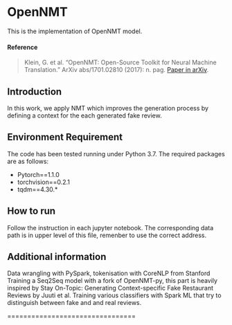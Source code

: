 # OpenNMT
This is the implementation of OpenNMT model.

#### Reference
> Klein, G. et al. “OpenNMT: Open-Source Toolkit for Neural Machine Translation.” ArXiv abs/1701.02810 (2017): n. pag. [Paper in arXiv](https://arxiv.org/abs/1701.02810).


## Introduction
In this work, we apply NMT which improves the generation process by defining a context for the each generated fake review.

## Environment Requirement
The code has been tested running under Python 3.7. The required packages are as follows:
* Pytorch==1.1.0
* torchvision==0.2.1
* tqdm==4.30.*


## How to run
Follow the instruction in each jupyter notebook. The corresponding data path is in upper level of this file, remenber to use the correct address.


## Additional information
Data wrangling with PySpark, tokenisation with CoreNLP from Stanford
Training a Seq2Seq model with a fork of OpenNMT-py, this part is heavily inspired by Stay On-Topic: Generating Context-specific Fake Restaurant Reviews by Juuti et al.
Training various classifiers with Spark ML that try to distinguish between fake and and real reviews.


================================

